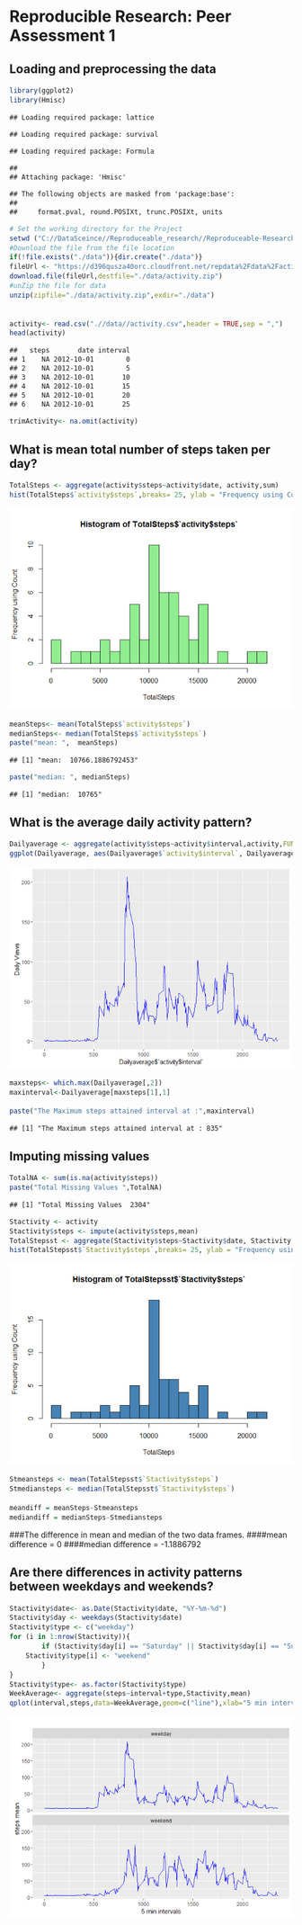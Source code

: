 # Reproducible Research: Peer Assessment 1


## Loading and preprocessing the data

```r
library(ggplot2)
library(Hmisc)
```

```
## Loading required package: lattice
```

```
## Loading required package: survival
```

```
## Loading required package: Formula
```

```
## 
## Attaching package: 'Hmisc'
```

```
## The following objects are masked from 'package:base':
## 
##     format.pval, round.POSIXt, trunc.POSIXt, units
```

```r
# Set the working directory for the Project
setwd ("C://DataSceince//Reproduceable_research//Reproduceable-Research-CourseProject1//data//RepData_PeerAssessment1")
#Download the file from the file location
if(!file.exists("./data")){dir.create("./data")}
fileUrl <- "https://d396qusza40orc.cloudfront.net/repdata%2Fdata%2Factivity.zip"
download.file(fileUrl,destfile="./data/activity.zip")
#unZip the file for data
unzip(zipfile="./data/activity.zip",exdir="./data")


activity<- read.csv(".//data//activity.csv",header = TRUE,sep = ",")
head(activity)
```

```
##   steps       date interval
## 1    NA 2012-10-01        0
## 2    NA 2012-10-01        5
## 3    NA 2012-10-01       10
## 4    NA 2012-10-01       15
## 5    NA 2012-10-01       20
## 6    NA 2012-10-01       25
```

```r
trimActivity<- na.omit(activity)
```

## What is mean total number of steps taken per day?

```r
TotalSteps <- aggregate(activity$steps~activity$date, activity,sum)
hist(TotalSteps$`activity$steps`,breaks= 25, ylab = "Frequency using Count", xlab = "TotalSteps",col="lightgreen")
```

![](PA1_template_files/figure-html/unnamed-chunk-2-1.png)

```r
meanSteps<- mean(TotalSteps$`activity$steps`)
medianSteps<- median(TotalSteps$`activity$steps`)
paste("mean: ",  meanSteps)
```

```
## [1] "mean:  10766.1886792453"
```

```r
paste("median: ", medianSteps)
```

```
## [1] "median:  10765"
```


## What is the average daily activity pattern?

```r
Dailyaverage <- aggregate(activity$steps~activity$interval,activity,FUN=mean)
ggplot(Dailyaverage, aes(Dailyaverage$`activity$interval`, Dailyaverage$`activity$steps`)) +geom_line(color="blue") + ylab("Daily Views")
```

![](PA1_template_files/figure-html/unnamed-chunk-3-1.png)

```r
maxsteps<- which.max(Dailyaverage[,2])
maxinterval<-Dailyaverage[maxsteps[1],1]

paste("The Maximum steps attained interval at :",maxinterval)
```

```
## [1] "The Maximum steps attained interval at : 835"
```



## Imputing missing values

```r
TotalNA <- sum(is.na(activity$steps))
paste("Total Missing Values ",TotalNA)
```

```
## [1] "Total Missing Values  2304"
```


```r
Stactivity <- activity
Stactivity$steps <- impute(activity$steps,mean)
TotalStepsst <- aggregate(Stactivity$steps~Stactivity$date, Stactivity,sum)
hist(TotalStepsst$`Stactivity$steps`,breaks= 25, ylab = "Frequency using Count", xlab = "TotalSteps",col="steel blue")
```

![](PA1_template_files/figure-html/unnamed-chunk-5-1.png)

```r
Stmeansteps <- mean(TotalStepsst$`Stactivity$steps`)
Stmediansteps <- median(TotalStepsst$`Stactivity$steps`)

meandiff = meanSteps-Stmeansteps
mediandiff = medianSteps-Stmediansteps 
```
###The difference in mean and median of the two data frames. 
####mean difference = 0
####median difference = -1.1886792

## Are there differences in activity patterns between weekdays and weekends?

```r
Stactivity$date<- as.Date(Stactivity$date, "%Y-%m-%d")
Stactivity$day <- weekdays(Stactivity$date)
Stactivity$type <- c("weekday")
for (i in 1:nrow(Stactivity)){
        if (Stactivity$day[i] == "Saturday" || Stactivity$day[i] == "Sunday"){
    Stactivity$type[i] <- "weekend"
        }
}
Stactivity$type<- as.factor(Stactivity$type)
WeekAverage<- aggregate(steps~interval+type,Stactivity,mean)
qplot(interval,steps,data=WeekAverage,geom=c("line"),xlab="5 min intervals",ylab="steps mean", main="")+facet_wrap(~type,ncol=1)+geom_line(color="blue")
```

![](PA1_template_files/figure-html/unnamed-chunk-6-1.png)
